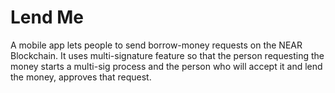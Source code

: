 # Lend Me
A mobile app lets people to send borrow-money requests on the NEAR Blockchain. It uses multi-signature feature so that the person requesting the money starts a multi-sig process and the person who will accept it and lend the money, approves that request. 
